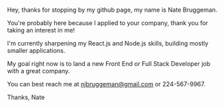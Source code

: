 
Hey, thanks for stopping by my github page, my name is Nate Bruggeman.

You're probably here because I applied to your company, thank you for taking an interest in me!

I'm currently sharpening my React.js and Node.js skills, building mostly smaller applications.

My goal right now is to land a new Front End or Full Stack Developer job with a great company. 

You can best reach me at njbruggeman@gmail.com or 224-567-9967. 

Thanks,
Nate 
